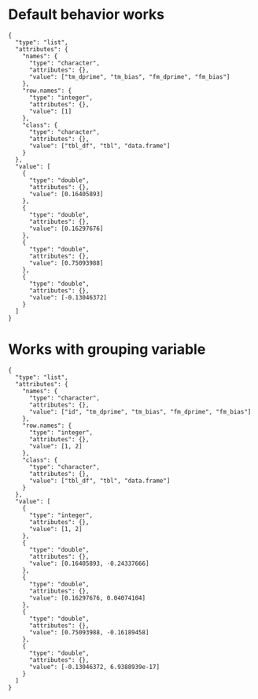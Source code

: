 # Default behavior works

    {
      "type": "list",
      "attributes": {
        "names": {
          "type": "character",
          "attributes": {},
          "value": ["tm_dprime", "tm_bias", "fm_dprime", "fm_bias"]
        },
        "row.names": {
          "type": "integer",
          "attributes": {},
          "value": [1]
        },
        "class": {
          "type": "character",
          "attributes": {},
          "value": ["tbl_df", "tbl", "data.frame"]
        }
      },
      "value": [
        {
          "type": "double",
          "attributes": {},
          "value": [0.16405893]
        },
        {
          "type": "double",
          "attributes": {},
          "value": [0.16297676]
        },
        {
          "type": "double",
          "attributes": {},
          "value": [0.75093988]
        },
        {
          "type": "double",
          "attributes": {},
          "value": [-0.13046372]
        }
      ]
    }

# Works with grouping variable

    {
      "type": "list",
      "attributes": {
        "names": {
          "type": "character",
          "attributes": {},
          "value": ["id", "tm_dprime", "tm_bias", "fm_dprime", "fm_bias"]
        },
        "row.names": {
          "type": "integer",
          "attributes": {},
          "value": [1, 2]
        },
        "class": {
          "type": "character",
          "attributes": {},
          "value": ["tbl_df", "tbl", "data.frame"]
        }
      },
      "value": [
        {
          "type": "integer",
          "attributes": {},
          "value": [1, 2]
        },
        {
          "type": "double",
          "attributes": {},
          "value": [0.16405893, -0.24337666]
        },
        {
          "type": "double",
          "attributes": {},
          "value": [0.16297676, 0.04074104]
        },
        {
          "type": "double",
          "attributes": {},
          "value": [0.75093988, -0.16189458]
        },
        {
          "type": "double",
          "attributes": {},
          "value": [-0.13046372, 6.9388939e-17]
        }
      ]
    }

